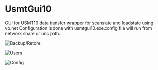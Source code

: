 # UsmtGui10
GUI for USMT10 data transfer
wrapper for scanstate and loadstate using vb.net
Configuration is done with usmtgui10.exe.config file
will run from network share or unc path.

![Backup/Retore](../images/USMTGUI_Backup.png)

![Users](../master/images/USMTGUI_Users.png)

![Config](../master/images/USMTGUI_Config.png)





